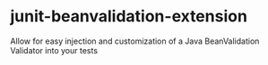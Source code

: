 # junit-beanvalidation-extension
Allow for easy injection and customization of a Java BeanValidation Validator into your tests
